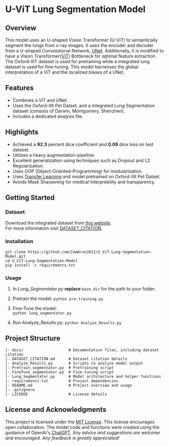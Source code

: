# U-ViT Lung Segmentation Model

## Overview
This model uses an U-shaped Vision Transformer (U-ViT) to semantically segment the lungs from x-ray images. It uses the encoder and decoder from a U-shaped Convolutional Network, [UNet](https://en.wikipedia.org/wiki/U-Net). Additionally, it is modified to have a Vision Transformer([ViT](https://en.wikipedia.org/wiki/Vision_transformer)) Bottleneck for optimal feature extraction. The Oxford-IIIT dataset is used for pretraining while a integrated lung dataset is used for fine-tuning. This model harnesses the global interpretation of a ViT and the localized biases of a UNet. 

## Features
- Combines a ViT and UNet. 
- Uses the Oxford-IIIt Pet Datset, and a integrated Lung Segmentation dataset (consists of Darwin, Montgomery, Shenzhen).
- Includes a dedicated analysis file.

## Highlights
- Achieved a **92.3** percent dice coefficient and **0.09** dice loss on test dataset. 
- Utilizes a heavy augmentation-pipeline. 
- Excellent generalization using techniques such as Dropout and L2 Regularization.
- Uses OOP (Object-Oriented-Programming) for modularization.
- Uses [Transfer Learning](https://en.wikipedia.org/wiki/Transfer_learning) and model pretrained on Oxford-IIIt Pet Datset.
- Avoids Mask Sharpening for medical interprebility and transparency.


## Getting Started 
### Dataset
Download the integrated dataset from [this website](https://data.mendeley.com/datasets/8gf9vpkhgy/2).  
For more information visit [DATASET_CITATION](https://github.com/IamArav2012/U_ViT-Lung-Segmentation-Model/blob/main/docs/DATASET_CITATION.md).  

### Installation 
```
git clone https://github.com/IamArav2012/U_ViT-Lung-Segmentation-Model.git
cd U_ViT-Lung-Segmentation-Model  
pip install -r requirements.txt  
```
### Usage
1. In *Lung_Segmentator.py* **replace** ```base_dir``` for the path to your folder.

2. Pretrain the model:
```python pre_training.py```

3. Fine-Tune the model:   
```python lung_segmentator.py```

4. Run Analyze_Results.py:
```python Analyze_Results.py```

## Project Structure
```
|- docs/                    # Documentation files, including dataset citation  
|- DATASET_CITATION.md      # Dataset citation details  
|- Analyze_Results.py       # Scripts to analyze model output  
|- Pretrain_segmentator.py  # Pretraining script  
|- FineTune_segmentator.py  # Fine-tuning script  
|- Lung_Segmentator.py      # Model architecture and helper functions  
|- requirements.txt         # Project dependencies  
|- README.md                # Project overview and usage  
|- .gitignore  
|- LICENSE                  # License details  
```
## License and Acknowledgments 
This project is licensed under the [MIT License](https://github.com/IamArav2012/U_ViT-Lung-Segmentation-Model/blob/main/LICENSE). This license encourages open collaboration. The model code and functions were created using the guidance of OpenAi's [ChatGPT](https://chatgpt.com/).  *Any advice and suggestions are welcome and encouraged. Any feedback is greatly appreciated!*